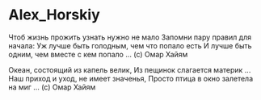# Alex_Horskiy

Чтоб жизнь прожить узнать нужно не мало
Запомни пару правил для начала:
Уж лучше быть голодным, чем что попало есть
И лучше быть одним, чем вместе с кем попало ...
(с) Омар Хайям

Океан, состоящий из капель велик,
Из пещинок слагается материк ...
Наш приход и уход, не имеет значенья,
Просто птица в окно залетела на миг ...
(с) Омар Хайям